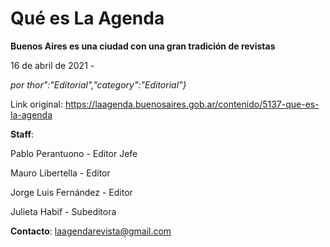 # Qué es La Agenda

**Buenos Aires es una ciudad con una gran tradición de revistas**

16 de abril de 2021 - 

_por thor":"Editorial","category":"Editorial"}_

Link original: https://laagenda.buenosaires.gob.ar/contenido/5137-que-es-la-agenda



**Staff**:




Pablo Perantuono - Editor Jefe




Mauro Libertella - Editor




Jorge Luis Fernández - Editor




Julieta Habif - Subeditora




**Contacto**: laagendarevista@gmail.com



